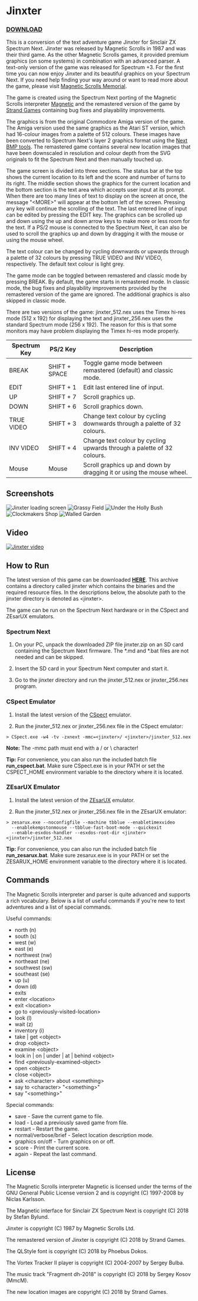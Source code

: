 # Jinxter

### [DOWNLOAD](build/jinxter.zip)

This is a conversion of the text adventure game Jinxter for Sinclair ZX Spectrum
Next. Jinxter was released by Magnetic Scrolls in 1987 and was their third game.
As the other Magnetic Scrolls games, it provided premium graphics (on some
systems) in combination with an advanced parser. A text-only version of the game
was released for Spectrum +3. For the first time you can now enjoy Jinxter and
its beautiful graphics on your Spectrum Next. If you need help finding your way
around or want to read more about the game, please visit
[Magnetic Scrolls Memorial](http://msmemorial.if-legends.org/games.htm/jinxter.php).

The game is created using the Spectrum Next porting of the Magnetic Scrolls interpreter
[Magnetic](https://gitlab.com/strandgames/brahman/-/tree/master/zxnext_magnetic)
and the remastered version of the game by [Strand Games](https://strandgames.com/)
containing bug fixes and playability improvements.

The graphics is from the original Commodore Amiga version of the game. The
Amiga version used the same graphics as the Atari ST version, which had 16-colour
images from a palette of 512 colours. These images have been converted to Spectrum
Next's layer 2 graphics format using the
[Next BMP tools](https://github.com/stefanbylund/zxnext_bmp_tools).
The remastered game contains several new location images that have been
downscaled in resolution and colour depth from the SVG originals to fit the
Spectrum Next and then manually touched up.

The game screen is divided into three sections. The status bar at the top shows
the current location to its left and the score and number of turns to its right.
The middle section shows the graphics for the current location and the bottom
section is the text area which accepts user input at its prompt. When there are
too many lines of text to display on the screen at once, the message "&lt;MORE&gt;"
will appear at the bottom left of the screen. Pressing any key will continue the
scrolling of the text. The last entered line of input can be edited by pressing
the EDIT key. The graphics can be scrolled up and down using the up and down
arrow keys to make more or less room for the text. If a PS/2 mouse is connected
to the Spectrum Next, it can also be used to scroll the graphics up and down by
dragging it with the mouse or using the mouse wheel.

The text colour can be changed by cycling downwards or upwards through a palette
of 32 colours by pressing TRUE VIDEO and INV VIDEO, respectively. The default
text colour is light grey.

The game mode can be toggled between remastered and classic mode by pressing
BREAK. By default, the game starts in remastered mode. In classic mode, the bug
fixes and playability improvements provided by the remastered version of the
game are ignored. The additional graphics is also skipped in classic mode.

There are two versions of the game: jinxter_512.nex uses the Timex hi-res mode
(512 x 192) for displaying the text and jinxter_256.nex uses the standard
Spectrum mode (256 x 192). The reason for this is that some monitors may have
problem displaying the Timex hi-res mode properly.

| Spectrum Key |   PS/2 Key    |                               Description                                |
|--------------|---------------|--------------------------------------------------------------------------|
| BREAK        | SHIFT + SPACE | Toggle game mode between remastered (default) and classic mode.          |
| EDIT         | SHIFT + 1     | Edit last entered line of input.                                         |
| UP           | SHIFT + 7     | Scroll graphics up.                                                      |
| DOWN         | SHIFT + 6     | Scroll graphics down.                                                    |
| TRUE VIDEO   | SHIFT + 3     | Change text colour by cycling downwards through a palette of 32 colours. |
| INV VIDEO    | SHIFT + 4     | Change text colour by cycling upwards through a palette of 32 colours.   |
| Mouse        | Mouse         | Scroll graphics up and down by dragging it or using the mouse wheel.     |

## Screenshots

![Jinxter loading screen](images/screenshots/title.png)
![Grassy Field](images/screenshots/grassy-field.png)
![Under the Holly Bush](images/screenshots/under-the-holly-bush.png)
![Clockmakers Shop](images/screenshots/clockmakers-shop.png)
![Walled Garden](images/screenshots/walled-garden.png)

## Video

[![Jinxter video](images/screenshots/video-title.png)](http://stefanbylund.ownit.nu/files/jinxter-video.mp4 "Click to play")

## How to Run

The latest version of this game can be downloaded **[HERE](build/jinxter.zip)**.
This archive contains a directory called jinxter which contains the binaries and
the required resource files. In the descriptions below, the absolute path to the
jinxter directory is denoted as &lt;jinxter&gt;.

The game can be run on the Spectrum Next hardware or in the CSpect and ZEsarUX
emulators.

### Spectrum Next

1. On your PC, unpack the downloaded ZIP file jinxter.zip on an SD card containing
the Spectrum Next firmware. The *.md and *.bat files are not needed and can be
skipped.

2. Insert the SD card in your Spectrum Next computer and start it.

3. Go to the jinxter directory and run the jinxter_512.nex or jinxter_256.nex program.

### CSpect Emulator

1. Install the latest version of the [CSpect](https://dailly.blogspot.se/) emulator.

2. Run the jinxter_512.nex or jinxter_256.nex file in the CSpect emulator:

```
> CSpect.exe -w4 -tv -zxnext -mmc=<jinxter>/ <jinxter>/jinxter_512.nex
```

**Note:** The -mmc path must end with a / or \ character!

**Tip:** For convenience, you can also run the included batch file **run_cspect.bat**.
Make sure CSpect.exe is in your PATH or set the CSPECT_HOME environment variable
to the directory where it is located.

### ZEsarUX Emulator

1. Install the latest version of the [ZEsarUX](https://github.com/chernandezba/zesarux)
emulator.

2. Run the jinxter_512.nex or jinxter_256.nex file in the ZEsarUX emulator:

```
> zesarux.exe --noconfigfile --machine tbblue --enabletimexvideo
  --enablekempstonmouse --tbblue-fast-boot-mode --quickexit
  --enable-esxdos-handler --esxdos-root-dir <jinxter> <jinxter>/jinxter_512.nex
```

**Tip:** For convenience, you can also run the included batch file
**run_zesarux.bat**. Make sure zesarux.exe is in your PATH or set the
ZESARUX_HOME environment variable to the directory where it is located.

## Commands

The Magnetic Scrolls interpreter and parser is quite advanced and supports a
rich vocabulary. Below is a list of useful commands if you're new to text
adventures and a list of special commands.

Useful commands:

* north (n)
* south (s)
* west (w)
* east (e)
* northwest (nw)
* northeast (ne)
* southwest (sw)
* southeast (se)
* up (u)
* down (d)
* exits
* enter &lt;location&gt;
* exit &lt;location&gt;
* go to &lt;previously-visited-location&gt;
* look (l)
* wait (z)
* inventory (i)
* take | get &lt;object&gt;
* drop &lt;object&gt;
* examine &lt;object&gt;
* look in | on | under | at | behind &lt;object&gt;
* find &lt;previously-examined-object&gt;
* open &lt;object&gt;
* close &lt;object&gt;
* ask &lt;character&gt; about &lt;something&gt;
* say to &lt;character&gt; "&lt;something&gt;"
* say "&lt;something&gt;"

Special commands:

* save - Save the current game to file.
* load - Load a previously saved game from file.
* restart - Restart the game.
* normal/verbose/brief - Select location description mode.
* graphics on/off - Turn graphics on or off.
* score - Print the current score.
* again - Repeat the last command.

## License

The Magnetic Scrolls interpreter Magnetic is licensed under the terms of the GNU
General Public License version 2 and is copyright (C) 1997-2008 by Niclas Karlsson.

The Magnetic interface for Sinclair ZX Spectrum Next is copyright (C) 2018 by
Stefan Bylund.

Jinxter is copyright (C) 1987 by Magnetic Scrolls Ltd.

The remastered version of Jinxter is copyright (C) 2018 by Strand Games.

The QLStyle font is copyright (C) 2018 by Phoebus Dokos.

The Vortex Tracker II player is copyright (C) 2004-2007 by Sergey Bulba.

The music track "Fragment dh-2018" is copyright (C) 2018 by Sergey Kosov (MmcM).

The new location images are copyright (C) 2018 by Strand Games.
